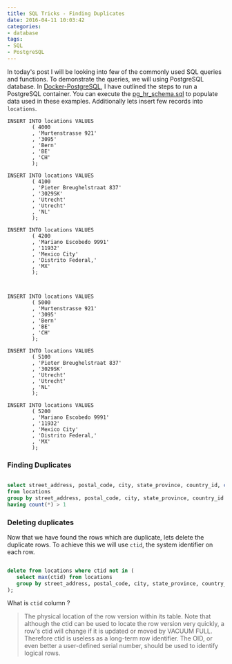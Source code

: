 ```yaml
---
title: SQL Tricks - Finding Duplicates
date: 2016-04-11 10:03:42
categories:
- database
tags:
- SQL
- PostgreSQL
---
```

In today's post I will be looking into few of the commonly used SQL queries and functions. To demonstrate the queries, we will using PostgreSQL database. In [Docker-PostgreSQL](Docker-PostgreSQL.md), I have outlined the steps to run a PostgreSQL container. You can execute the [pg_hr_schema.sql](pg_hr_schema.sql) to populate data used in these examples. <!-- more --> Additionally lets insert few records into `locations`.  

```
INSERT INTO locations VALUES 
        ( 4000 
        , 'Murtenstrasse 921'
        , '3095'
        , 'Bern'
        , 'BE'
        , 'CH'
        );

INSERT INTO locations VALUES 
        ( 4100 
        , 'Pieter Breughelstraat 837'
        , '3029SK'
        , 'Utrecht'
        , 'Utrecht'
        , 'NL'
        );

INSERT INTO locations VALUES 
        ( 4200 
        , 'Mariano Escobedo 9991'
        , '11932'
        , 'Mexico City'
        , 'Distrito Federal,'
        , 'MX'
        );



INSERT INTO locations VALUES 
        ( 5000 
        , 'Murtenstrasse 921'
        , '3095'
        , 'Bern'
        , 'BE'
        , 'CH'
        );

INSERT INTO locations VALUES 
        ( 5100 
        , 'Pieter Breughelstraat 837'
        , '3029SK'
        , 'Utrecht'
        , 'Utrecht'
        , 'NL'
        );

INSERT INTO locations VALUES 
        ( 5200 
        , 'Mariano Escobedo 9991'
        , '11932'
        , 'Mexico City'
        , 'Distrito Federal,'
        , 'MX'
        );        
```

### Finding Duplicates
 
 ```sql

select street_address, postal_code, city, state_province, country_id, count(*) as cnt
from locations 
group by street_address, postal_code, city, state_province, country_id
having count(*) > 1
 
 ```
 
 ### Deleting duplicates
 Now that we have found the rows which are duplicate, lets delete the duplicate rows. To achieve this we will use `ctid`, the system identifier on each row.
 
 ```sql
 
 delete from locations where ctid not in (
    select max(ctid) from locations 
    group by street_address, postal_code, city, state_province, country_id
 );

 ```
 What is `ctid` column ?
 > The physical location of the row version within its table. Note that although the ctid can be used to locate the row version very quickly, a row's ctid will change if it is updated or moved by VACUUM FULL. Therefore ctid is useless as a long-term row identifier. The OID, or even better a user-defined serial number, should be used to identify logical rows.